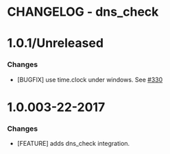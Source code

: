 # CHANGELOG - dns_check

1.0.1/Unreleased
==================

### Changes

* [BUGFIX] use time.clock under windows. See [#330][]

1.0.003-22-2017
==================

### Changes

* [FEATURE] adds dns_check integration.

<!--- The following link definition list is generated by PimpMyChangelog --->
[#330]: https://github.com/DataDog/integrations-core/issues/330
